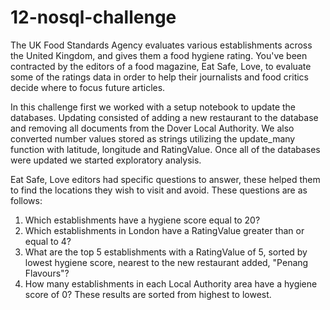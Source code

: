 # 12-nosql-challenge

The UK Food Standards Agency evaluates various establishments across the United Kingdom, and gives them a food hygiene rating. You've been contracted by the editors of a food magazine, Eat Safe, Love, to evaluate some of the ratings data in order to help their journalists and food critics decide where to focus future articles.

In this challenge first we worked with a setup notebook to update the databases.  Updating consisted of adding a new restaurant to the database and removing all documents from the Dover Local Authority.  We also converted number values stored as strings utilizing the update_many function with latitude, longitude and RatingValue.  Once all of the databases were updated we started exploratory analysis.

Eat Safe, Love editors had specific questions to answer, these helped them to find the locations they wish to visit and avoid. These questions are as follows:
  1. Which establishments have a hygiene score equal to 20?
  2. Which establishments in London have a RatingValue greater than or equal to 4?
  3. What are the top 5 establishments with a RatingValue of 5, sorted by lowest hygiene score, nearest to the new restaurant added, "Penang Flavours"?
  4. How many establishments in each Local Authority area have a hygiene score of 0?  These results are sorted from highest to lowest.
